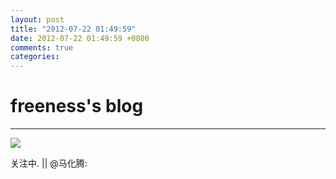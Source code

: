 ```yaml
---
layout: post
title: "2012-07-22 01:49:59"
date: 2012-07-22 01:49:59 +0800
comments: true
categories: 
---
```


# freeness's blog

----------

![](http://okqmqrbgo.bkt.clouddn.com/201207220149591.jpg)

>
关注中. || @马化腾: